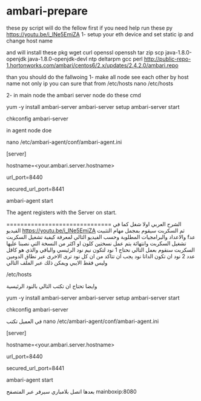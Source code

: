 # ambari-prepare

these py script will do the fellow
first if you need help run these py
https://youtu.be/i_INe5EmiZA
1- setup your eth device and set static ip and change host name

and will install these pkg
wget curl openssl openssh tar zip scp java-1.8.0-openjdk java-1.8.0-openjdk-devl ntp deltarpm gcc perl
http://public-repo-1.hortonworks.com/ambari/centos6/2.x/updates/2.4.2.0/ambari.repo

than you should do the fallwoing
1- make all node see each other by host name not only ip
you can sure that from /etc/hosts
nano /etc/hosts

2- in  main node the ambari server node do these cmd 

yum -y install ambari-server
ambari-server setup
ambari-server start

chkconfig  ambari-server 

in agent node doe

nano /etc/ambari-agent/conf/ambari-agent.ini

[server]

hostname=<your.ambari.server.hostname>

url_port=8440

secured_url_port=8441

 
ambari-agent start

The agent registers with the Server on start. 


==============================
الشرح العربي
اولا  شغل كما في الفيديو
https://youtu.be/i_INe5EmiZA
ثم
السكربت سيقوم بمجمل مهام التثبيت والاعداد والبرامجيات المطلوبة
وحسب الفيديو  التالي لمعرفة كيفية تشغيل السكربت
fعد تشغيل السكربت وانتهائة
يتم عمل نسختين كلون او اكثر من النسخة التي نصبنا عليها السكربت
سنقوم بعمل التالي 
نحتاج 1 نود لتكون نيم نود الرئيسي
والباقي والذي هو كاقل عدد 2 نود ان تكون الداتا نود
يجب ان تتاكد من ان كل نود ترى الاخرى عبر نطاق الدومين وليس فقط الايبي ويمكن ذلك عبر الملف التالي

/etc/hosts

وايضا تحتاج ان تكتب التالي بالنود الرئيسية

yum -y install ambari-server
ambari-server setup
ambari-server start

chkconfig  ambari-server 

في العميل تكتب
nano /etc/ambari-agent/conf/ambari-agent.ini

[server]

hostname=<your.ambari.server.hostname>

url_port=8440

secured_url_port=8441

 
ambari-agent start


بعدها اتصل بلامباري سيرفر عبر المتصفح
mainboxip:8080
